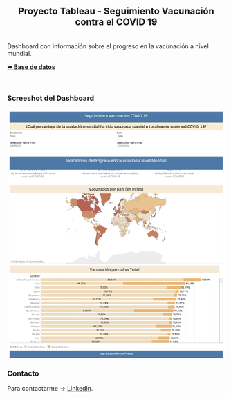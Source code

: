 

  <h2 align="center">Proyecto Tableau - Seguimiento Vacunación contra el COVID 19</h2>

<br align="center" >
  Dashboard con información sobre el progreso en la vacunación a nivel mundial. <br />

  <a href="https://github.com/owid/covid-19-data"><strong>➥ Base de datos</strong></a>

</div>

<br />

### Screeshot del Dashboard

![CovidDashboard](./imagen/CovidDashboard.png)

### Contacto

Para contactarme -> [Linkedin](https://www.linkedin.com/in/juanrinconp/).
